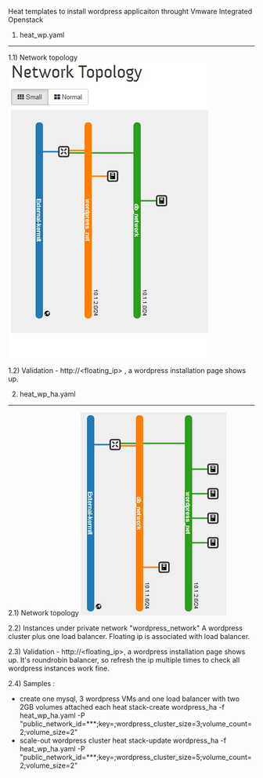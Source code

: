 Heat templates to install wordpress applicaiton throught Vmware Integrated Openstack 

1) heat_wp.yaml
------------------------------------------------------

1.1) Network topology
![heat_wp](https://raw.githubusercontent.com/zhangc119/vio-utils/master/heat/doc-images/heat_wp.tiff)

1.2) Validation - http://<floating_ip> , a wordpress installation page shows up.

2) heat_wp_ha.yaml
------------------------------------------------------

2.1) Network topology
![heat_wp_ha](https://raw.githubusercontent.com/zhangc119/vio-utils/master/heat/doc-images/heat_wp_ha.tiff)

2.2) Instances under private network "wordpress_network"
A wordpress cluster plus one load balancer. Floating ip is associated with load balancer.

2.3) Validation - http://<floating_ip>, a wordpress installation page shows up. It's roundrobin balancer, so refresh the ip multiple times to check all wordpress instances work fine. 

2.4) Samples :
- create one mysql, 3 wordpress VMs and one load balancer with two 2GB volumes attached each
heat stack-create wordpress_ha -f heat_wp_ha.yaml -P "public_network_id=***;key=;wordpress_cluster_size=3;volume_count=2;volume_size=2"
- scale-out wordpress cluster
heat stack-update wordpress_ha -f heat_wp_ha.yaml -P "public_network_id=***;key=;wordpress_cluster_size=5;volume_count=2;volume_size=2"

